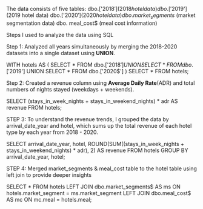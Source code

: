 The data consists of five tables:
dbo.['2018$'] (2018 hotel data)
dbo.['2019$'] (2019 hotel data)
dbo.['2020$'] (2020 hotel data)
dbo.market_segments$ (market segmentation data)
dbo. meal_cost$ (meal cost information)

Steps I used to analyze the data using SQL

Step 1:
Analyzed all years simultaneously by merging the 2018-2020 datasets into a single dataset using **UNION**.

WITH hotels AS (
    SELECT * FROM dbo.['2018$']
    UNION
    SELECT * FROM dbo.['2019$']
    UNION
    SELECT * FROM dbo.['2020$']
)
SELECT * FROM hotels;

Step 2:
Created a revenue column using **Average Daily Rate**(ADR) and total numbers of nights stayed (weekdays + weekends).

SELECT 
    (stays_in_week_nights + stays_in_weekend_nights) * adr AS revenue
FROM hotels;

STEP 3:
To understand the revenue trends, I grouped the data by arrival_date_year and hotel, which sums up the total revenue of each hotel type by each year from 2018 - 2020.

SELECT 
    arrival_date_year,
    hotel,
    ROUND(SUM((stays_in_week_nights + stays_in_weekend_nights) * adr), 2) AS revenue
FROM hotels
GROUP BY arrival_date_year, hotel;

STEP 4:
Merged market_segments & meal_cost table to the hotel table using left join to  provide deeper insights

SELECT * 
FROM hotels
LEFT JOIN dbo.market_segments$ AS ms 
    ON hotels.market_segment = ms.market_segment
LEFT JOIN dbo.meal_cost$ AS mc 
    ON mc.meal = hotels.meal;
